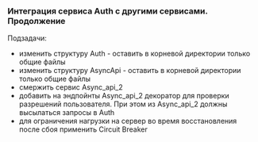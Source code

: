 ### Интеграция сервиса Auth с другими сервисами. Продолжение

Подзадачи:
 - изменить структуру Auth - оставить в корневой директории только общие файлы
 - изменить структуру AsyncApi - оставить в корневой директории только общие файлы
 - смержить сервис Async_api_2
 - добавить на эндпойнты Async_api_2 декоратор для проверки разрешений пользователя. При этом из Async_api_2 должны высылаться запросы в Auth
 - для ограничения нагрузки на сервер во время восстановления после сбоя применить Circuit Breaker
